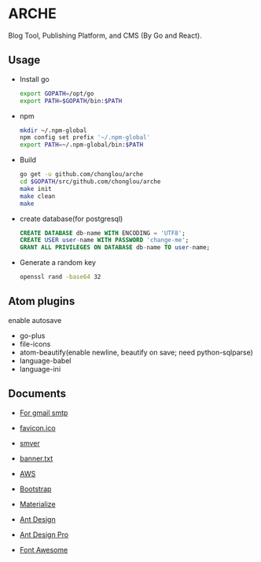 # ARCHE

Blog Tool, Publishing Platform, and CMS (By Go and React).

## Usage

- Install go

  ```bash
  export GOPATH=/opt/go
  export PATH=$GOPATH/bin:$PATH
  ```

- npm

  ```bash
  mkdir ~/.npm-global
  npm config set prefix '~/.npm-global'
  export PATH=~/.npm-global/bin:$PATH
  ```

- Build

  ```bash
  go get -u github.com/chonglou/arche
  cd $GOPATH/src/github.com/chonglou/arche
  make init
  make clean
  make
  ```

- create database(for postgresql)

  ```sql
  CREATE DATABASE db-name WITH ENCODING = 'UTF8';
  CREATE USER user-name WITH PASSWORD 'change-me';
  GRANT ALL PRIVILEGES ON DATABASE db-name TO user-name;
  ```

- Generate a random key

  ```bash
  openssl rand -base64 32
  ```

## Atom plugins

enable autosave

- go-plus
- file-icons
- atom-beautify(enable newline, beautify on save; need python-sqlparse)
- language-babel
- language-ini

## Documents

- [For gmail smtp](http://stackoverflow.com/questions/20337040/gmail-smtp-debug-error-please-log-in-via-your-web-browser)

- [favicon.ico](http://icoconvert.com/)

- [smver](http://semver.org/)

- [banner.txt](http://patorjk.com/software/taag/)

- [AWS](http://docs.aws.amazon.com/general/latest/gr/rande.html)

- [Bootstrap](http://getbootstrap.com/)

- [Materialize](http://materializecss.com/getting-started.html)

- [Ant Design](https://ant.design/docs/react/introduce)

- [Ant Design Pro](https://pro.ant.design/docs/getting-started)

- [Font Awesome](https://fontawesome.com/how-to-use/js-component-packages)
